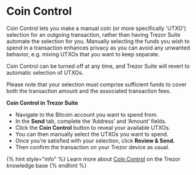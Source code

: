 # Coin Control

Coin Control lets you make a manual coin (or more specifically 'UTXO') selection for an outgoing transaction, rather than having Trezor Suite automate the selection for you. Manually selecting the funds you wish to spend in a transaction enhances privacy as you can avoid any unwanted behavior, e.g. mixing UTXOs that you want to keep separate.

Coin Control can be turned off at any time, and Trezor Suite will revert to automatic selection of UTXOs.

Please note that your selection must comprise sufficient funds to cover both the transaction amount and the associated transaction fees.

**Coin Control in Trezor Suite**

* Navigate to the Bitcoin account you want to spend from.
* In the **Send** tab, complete the ‘Address’ and ‘Amount’ fields.
* Click the **Coin Control** button to reveal your available UTXOs.
* You can then manually select the UTXOs you want to spend.
* Once you’re satisfied with your selection, click **Review & Send.**
* Then confirm the transaction on your Trezor device as usual.

{% hint style="info" %}
Learn more about [Coin Control](https://trezor.io/learn/a/coin-control-in-trezor-suite) on the Trezor knowledge base
{% endhint %}
